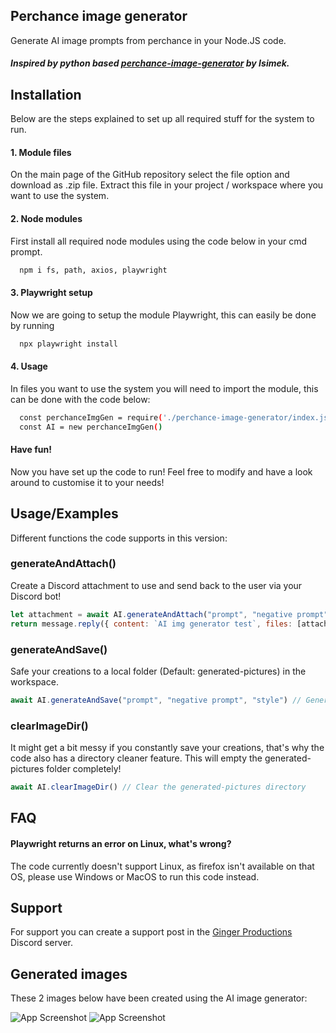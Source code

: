 
## Perchance image generator
Generate AI image prompts from perchance in your Node.JS code.

##### Inspired by python based [perchance-image-generator](https://github.com/lsimek/perchance-image-generator) by Isimek.


## Installation

Below are the steps explained to set up all required stuff for the system to run.

#### 1. Module files
On the main page of the GitHub repository select the file option and download as .zip file. Extract this file in your project / workspace where you want to use the system.

#### 2. Node modules
First install all required node modules using the code below in your cmd prompt.
```bash
  npm i fs, path, axios, playwright
```

#### 3. Playwright setup
Now we are going to setup the module Playwright, this can easily be done by running
```bash
  npx playwright install
```

#### 4. Usage
In files you want to use the system you will need to import the module, this can be done with the code below:
```bash
  const perchanceImgGen = require('./perchance-image-generator/index.js')
  const AI = new perchanceImgGen()
```

#### Have fun!
Now you have set up the code to run! Feel free to modify and have a look around to customise it to your needs!
## Usage/Examples
Different functions the code supports in this version:

### generateAndAttach()
Create a Discord attachment to use and send back to the user via your Discord bot!
```javascript
let attachment = await AI.generateAndAttach("prompt", "negative prompt", "style") // Generate prompt and receive the attachment
return message.reply({ content: `AI img generator test`, files: [attachment]}) // Return a message with the image
```

### generateAndSave()
Safe your creations to a local folder (Default: generated-pictures) in the workspace.
```javascript
await AI.generateAndSave("prompt", "negative prompt", "style") // Generate prompt and save it
```

### clearImageDir()
It might get a bit messy if you constantly save your creations, that's why the code also has a directory cleaner feature.
This will empty the generated-pictures folder completely!
```javascript
await AI.clearImageDir() // Clear the generated-pictures directory
```


## FAQ

#### Playwright returns an error on Linux, what's wrong?

The code currently doesn't support Linux, as firefox isn't available on that OS, please use Windows or MacOS to run this code instead.


## Support

For support you can create a support post in the  [Ginger Productions](https://discord.gg/8KxqWAKCPe) Discord server.

## Generated images
These 2 images below have been created using the AI image generator:

![App Screenshot](https://spud.jaimytuin.com/media/projectShowcase/AIexample1.jpeg)
![App Screenshot](https://spud.jaimytuin.com/media/projectShowcase/AIexample2.jpeg)
